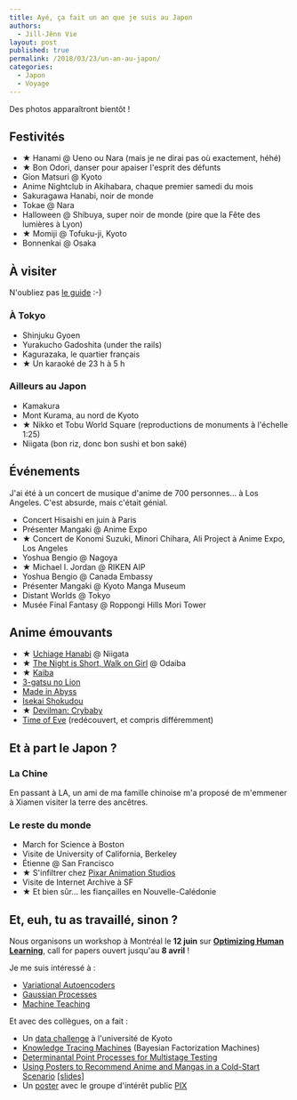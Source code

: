 ```yaml
---
title: Ayé, ça fait un an que je suis au Japon
authors:
  - Jill-Jênn Vie
layout: post
published: true
permalink: /2018/03/23/un-an-au-japon/
categories:
  - Japon
  - Voyage
---
```


Des photos apparaîtront bientôt !

## Festivités

- ★ Hanami @ Ueno ou Nara (mais je ne dirai pas où exactement, héhé)
- ★ Bon Odori, danser pour apaiser l'esprit des défunts
- Gion Matsuri @ Kyoto
- Anime Nightclub in Akihabara, chaque premier samedi du mois
- Sakuragawa Hanabi, noir de monde
- Tokae @ Nara
- Halloween @ Shibuya, super noir de monde (pire que la Fête des lumières à Lyon)
- ★ Momiji @ Tofuku-ji, Kyoto
- Bonnenkai @ Osaka

## À visiter

N'oubliez pas [le guide](https://github.com/jilljenn/japan) :-)

### À Tokyo

- Shinjuku Gyoen
- Yurakucho Gadoshita (under the rails)
- Kagurazaka, le quartier français
- ★ Un karaoké de 23 h à 5 h

### Ailleurs au Japon

- Kamakura
- Mont Kurama, au nord de Kyoto
- ★ Nikko et Tobu World Square (reproductions de monuments à l'échelle 1:25)
- Niigata (bon riz, donc bon sushi et bon saké)

## Événements

J'ai été à un concert de musique d'anime de 700 personnes… à Los Angeles. C'est absurde, mais c'était génial.

- Concert Hisaishi en juin à Paris
- Présenter Mangaki @ Anime Expo
- ★ Concert de Konomi Suzuki, Minori Chihara, Ali Project à Anime Expo, Los Angeles
- Yoshua Bengio @ Nagoya
- ★ Michael I. Jordan @ RIKEN AIP
- Yoshua Bengio @ Canada Embassy
- Présenter Mangaki @ Kyoto Manga Museum
- Distant Worlds @ Tokyo
- Musée Final Fantasy @ Roppongi Hills Mori Tower

## Anime émouvants

- ★ [Uchiage Hanabi](https://mangaki.fr/anime/18331) @ Niigata
- ★ [The Night is Short, Walk on Girl](https://mangaki.fr/anime/18416) @ Odaiba
- ★ [Kaiba](https://mangaki.fr/anime/3236)
- [3-gatsu no Lion](https://mangaki.fr/anime/14284)
- [Made in Abyss](https://mangaki.fr/anime/18314)
- [Isekai Shokudou](https://mangaki.fr/anime/17542)
- ★ [Devilman: Crybaby](https://mangaki.fr/anime/20896)
- [Time of Eve](https://mangaki.fr/anime/786) (redécouvert, et compris différemment)

## Et à part le Japon ?

### La Chine

En passant à LA, un ami de ma famille chinoise m'a proposé de m'emmener à Xiamen visiter la terre des ancêtres.

### Le reste du monde

- March for Science à Boston
- Visite de University of California, Berkeley
- Étienne @ San Francisco
- ★ S'infiltrer chez [Pixar Animation Studios](https://goo.gl/photos/hHv7HWDx5EZWfEtXA)
- Visite de Internet Archive à SF
- ★ Et bien sûr… les fiançailles en Nouvelle-Calédonie

## Et, euh, tu as travaillé, sinon ?

Nous organisons un workshop à Montréal le **12 juin** sur [**Optimizing Human Learning**](https://humanlearn.io), call for papers ouvert jusqu'au **8 avril** !

Je me suis intéressé à :

- [Variational Autoencoders](https://arxiv.org/pdf/1606.05908.pdf)
- [Gaussian Processes](http://scikit-learn.org/stable/modules/gaussian_process.html)
- [Machine Teaching](https://arxiv.org/pdf/1705.10470.pdf)

Et avec des collègues, on a fait :

- Un [data challenge](http://research.mangaki.fr/2017/10/06/mangaki-data-challenge-winners-fr/) à l'université de Kyoto
- [Knowledge Tracing Machines](https://github.com/jilljenn/ktm/blob/master/poster/ktm-poster.pdf) (Bayesian Factorization Machines)
- [Determinantal Point Processes for Multistage Testing](https://rdcu.be/G30H)
- [Using Posters to Recommend Anime and Mangas in a Cold-Start Scenario](https://arxiv.org/abs/1709.01584) [[slides]](http://jill-jenn.net/slides/manpu2017.pdf)
- Un [poster](https://github.com/jilljenn/las2017-wip/blob/master/poster-las2017.pdf) avec le groupe d'intérêt public [PIX](https://pix.beta.gouv.fr)
